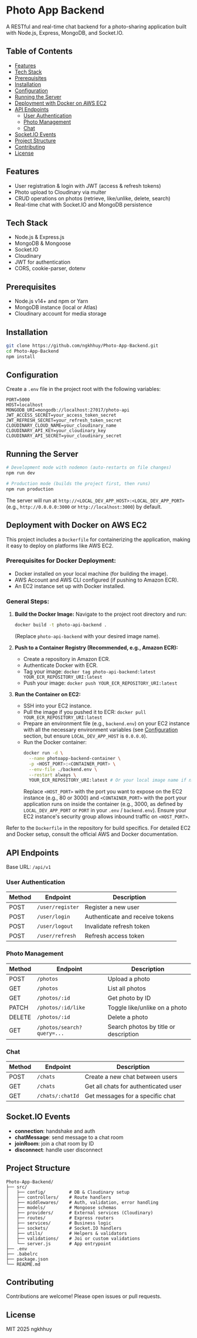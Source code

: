 # Photo App Backend
A RESTful and real-time chat backend for a photo-sharing application built with Node.js, Express, MongoDB, and Socket.IO.

## Table of Contents
- [Features](#features)
- [Tech Stack](#tech-stack)
- [Prerequisites](#prerequisites)
- [Installation](#installation)
- [Configuration](#configuration)
- [Running the Server](#running-the-server)
- [Deployment with Docker on AWS EC2](#deployment-with-docker-on-aws-ec2)
- [API Endpoints](#api-endpoints)
  - [User Authentication](#user-authentication)
  - [Photo Management](#photo-management)
  - [Chat](#chat)
- [Socket.IO Events](#socketio-events)
- [Project Structure](#project-structure)
- [Contributing](#contributing)
- [License](#license)

## Features
- User registration & login with JWT (access & refresh tokens)
- Photo upload to Cloudinary via multer
- CRUD operations on photos (retrieve, like/unlike, delete, search)
- Real-time chat with Socket.IO and MongoDB persistence

## Tech Stack
- Node.js & Express.js
- MongoDB & Mongoose
- Socket.IO
- Cloudinary
- JWT for authentication
- CORS, cookie-parser, dotenv

## Prerequisites
- Node.js v14+ and npm or Yarn
- MongoDB instance (local or Atlas)
- Cloudinary account for media storage

## Installation
```bash
git clone https://github.com/ngkhhuy/Photo-App-Backend.git
cd Photo-App-Backend
npm install
``` 

## Configuration
Create a `.env` file in the project root with the following variables:
```
PORT=5000
HOST=localhost
MONGODB_URI=mongodb://localhost:27017/photo-api
JWT_ACCESS_SECRET=your_access_token_secret
JWT_REFRESH_SECRET=your_refresh_token_secret
CLOUDINARY_CLOUD_NAME=your_cloudinary_name
CLOUDINARY_API_KEY=your_cloudinary_key
CLOUDINARY_API_SECRET=your_cloudinary_secret
``` 

## Running the Server
```bash
# Development mode with nodemon (auto-restarts on file changes)
npm run dev

# Production mode (builds the project first, then runs)
npm run production
```
The server will run at `http://<LOCAL_DEV_APP_HOST>:<LOCAL_DEV_APP_PORT>` (e.g., `http://0.0.0.0:3000` or `http://localhost:3000`) by default.

## Deployment with Docker on AWS EC2

This project includes a `Dockerfile` for containerizing the application, making it easy to deploy on platforms like AWS EC2.

### Prerequisites for Docker Deployment:
-   Docker installed on your local machine (for building the image).
-   AWS Account and AWS CLI configured (if pushing to Amazon ECR).
-   An EC2 instance set up with Docker installed.

### General Steps:

1.  **Build the Docker Image:**
    Navigate to the project root directory and run:
    ```bash
    docker build -t photo-api-backend .
    ```
    (Replace `photo-api-backend` with your desired image name).

2.  **Push to a Container Registry (Recommended, e.g., Amazon ECR):**
    *   Create a repository in Amazon ECR.
    *   Authenticate Docker with ECR.
    *   Tag your image: `docker tag photo-api-backend:latest YOUR_ECR_REPOSITORY_URI:latest`
    *   Push your image: `docker push YOUR_ECR_REPOSITORY_URI:latest`

3.  **Run the Container on EC2:**
    *   SSH into your EC2 instance.
    *   Pull the image if you pushed it to ECR: `docker pull YOUR_ECR_REPOSITORY_URI:latest`
    *   Prepare an environment file (e.g., `backend.env`) on your EC2 instance with all the necessary environment variables (see [Configuration](#configuration) section, but ensure `LOCAL_DEV_APP_HOST` is `0.0.0.0`).
    *   Run the Docker container:
        ```bash
        docker run -d \
          --name photoapp-backend-container \
          -p <HOST_PORT>:<CONTAINER_PORT> \
          --env-file ./backend.env \
          --restart always \
          YOUR_ECR_REPOSITORY_URI:latest # Or your local image name if not using ECR
        ```
        Replace `<HOST_PORT>` with the port you want to expose on the EC2 instance (e.g., 80 or 3000) and `<CONTAINER_PORT>` with the port your application runs on inside the container (e.g., 3000, as defined by `LOCAL_DEV_APP_PORT` or `PORT` in your `.env` / `backend.env`). Ensure your EC2 instance's security group allows inbound traffic on `<HOST_PORT>`.

Refer to the `Dockerfile` in the repository for build specifics. For detailed EC2 and Docker setup, consult the official AWS and Docker documentation.

## API Endpoints
Base URL: `/api/v1`

### User Authentication
| Method | Endpoint           | Description                      |
|--------|--------------------|----------------------------------|
| POST   | `/user/register`   | Register a new user              |
| POST   | `/user/login`      | Authenticate and receive tokens  |
| POST   | `/user/logout`     | Invalidate refresh token         |
| POST   | `/user/refresh`    | Refresh access token             |

### Photo Management
| Method | Endpoint                   | Description                            |
|--------|----------------------------|----------------------------------------|
| POST   | `/photos`                  | Upload a photo                         |
| GET    | `/photos`                  | List all photos                        |
| GET    | `/photos/:id`              | Get photo by ID                        |
| PATCH  | `/photos/:id/like`         | Toggle like/unlike on a photo          |
| DELETE | `/photos/:id`              | Delete a photo                         |
| GET    | `/photos/search?query=...` | Search photos by title or description |

### Chat
| Method | Endpoint              | Description                         |
|--------|-----------------------|-------------------------------------|
| POST   | `/chats`              | Create a new chat between users     |
| GET    | `/chats`              | Get all chats for authenticated user|
| GET    | `/chats/:chatId`      | Get messages for a specific chat    |

## Socket.IO Events
- **connection**: handshake and auth
- **chatMessage**: send message to a chat room
- **joinRoom**: join a chat room by ID
- **disconnect**: handle user disconnect

## Project Structure
```
Photo-App-Backend/
├── src/
│   ├── config/         # DB & Cloudinary setup
│   ├── controllers/    # Route handlers
│   ├── middlewares/    # Auth, validation, error handling
│   ├── models/         # Mongoose schemas
│   ├── providers/      # External services (Cloudinary)
│   ├── routes/         # Express routers
│   ├── services/       # Business logic
│   ├── sockets/        # Socket.IO handlers
│   ├── utils/          # Helpers & validators
│   ├── validations/    # Joi or custom validations
│   └── server.js       # App entrypoint
├── .env
├── .babelrc
├── package.json
└── README.md
```

## Contributing
Contributions are welcome! Please open issues or pull requests.

## License
MIT 2025 ngkhhuy